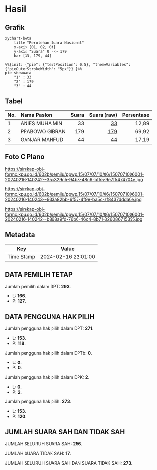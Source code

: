 # Hasil

## Grafik

```mermaid
xychart-beta
    title "Perolehan Suara Nasional"
    x-axis [01, 02, 03]
    y-axis "Suara" 0 --> 179
    bar [33, 179, 44]
```

```mermaid
%%{init: {"pie": {"textPosition": 0.5}, "themeVariables": {"pieOuterStrokeWidth": "5px"}} }%%
pie showData
    "1" : 33
    "2" : 179
    "3" : 44
```

## Tabel

| No. | Nama Paslon    | Suara | Suara (raw) | Persentase |
|:--- |:-------------- | -----:| -----------:| ----------:|
| 1   | ANIES MUHAIMIN | 33    | [33][p-1]   | 12,89      |
| 2   | PRABOWO GIBRAN | 179   | [179][p-2]  | 69,92      |
| 3   | GANJAR MAHFUD  | 44    | [44][p-3]   | 17,19      |


[p-1]: https://github.com/gigit-pemilu/pemilu-2024/blob/main/pilpres/hitung-suara/sub/15-jambi/sub/07-tanjung-jabung-timur/sub/07-muara-sabak-barat/sub/1006-parit-culum-ii/sub/001-tps/sub/paslon-1.txt
[p-2]: https://github.com/gigit-pemilu/pemilu-2024/blob/main/pilpres/hitung-suara/sub/15-jambi/sub/07-tanjung-jabung-timur/sub/07-muara-sabak-barat/sub/1006-parit-culum-ii/sub/001-tps/sub/paslon-2.txt
[p-3]: https://github.com/gigit-pemilu/pemilu-2024/blob/main/pilpres/hitung-suara/sub/15-jambi/sub/07-tanjung-jabung-timur/sub/07-muara-sabak-barat/sub/1006-parit-culum-ii/sub/001-tps/sub/paslon-3.txt

## Foto C Plano

https://sirekap-obj-formc.kpu.go.id/602b/pemilu/ppwp/15/07/07/10/06/1507071006001-20240216-140242--35c329c5-94b8-48c6-bf55-9e7f5474704e.jpg

https://sirekap-obj-formc.kpu.go.id/602b/pemilu/ppwp/15/07/07/10/06/1507071006001-20240216-140243--933a82bb-6f57-4f9e-ba5c-af8437ddda0e.jpg

https://sirekap-obj-formc.kpu.go.id/602b/pemilu/ppwp/15/07/07/10/06/1507071006001-20240216-140242--b868a9fd-76b6-46c4-8b71-326086715355.jpg


## Metadata

| Key        | Value               |
| ---------- | ------------------- |
| Time Stamp | 2024-02-16 22:01:00 |


## DATA PEMILIH TETAP

Jumlah pemilih dalam DPT: **293**.
 * L: **166**.
 * P: **127**.

## DATA PENGGUNA HAK PILIH

Jumlah pengguna hak pilih dalam DPT: **271**.
 * L: **153**.
 * P: **118**.

Jumlah pengguna hak pilih dalam DPTb: **0**.
 * L: **0**.
 * P: **0**.

Jumlah pengguna hak pilih dalam DPK: **2**.
 * L: **0**.
 * P: **2**.

Jumlah pengguna hak pilih: **273**.
 * L: **153**.
 * P: **120**.

## JUMLAH SUARA SAH DAN TIDAK SAH

JUMLAH SELURUH SUARA SAH: **256**.

JUMLAH SUARA TIDAK SAH: **17**.

JUMLAH SELURUH SUARA SAH DAN SUARA TIDAK SAH: **273**.


